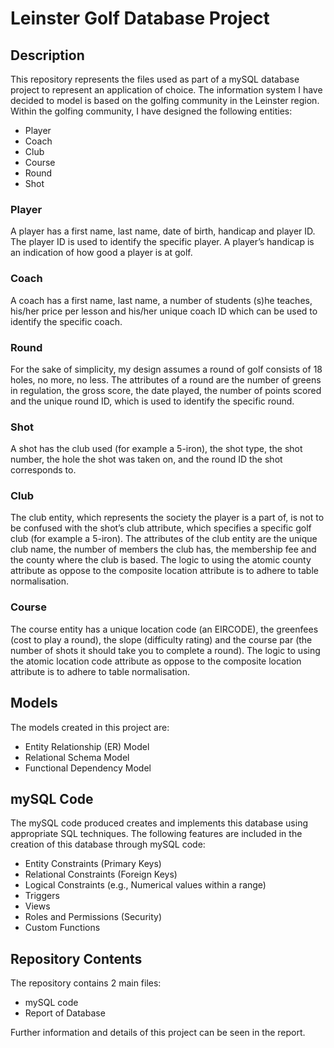 # Leinster Golf Database Project

## Description
This repository represents the files used as part of a mySQL database project to represent an application of choice. The information system I have decided to model is based on the golfing community in the Leinster region. Within the golfing community, I have designed the following entities:

* Player
* Coach
* Club
* Course
* Round
* Shot

### Player
A player has a first name, last name, date of birth, handicap and player ID. The player ID is used to identify the specific player. A player’s handicap is an indication of how good a player is at golf.

### Coach
A coach has a first name, last name, a number of students (s)he teaches, his/her price per lesson and his/her unique coach ID which can be used to identify the specific coach.

### Round
For the sake of simplicity, my design assumes a round of golf consists of 18 holes, no more, no less. The attributes of a round are the number of greens in regulation, the gross score, the date played, the number of points scored and the unique round ID, which is used to identify the specific round. 

### Shot
A shot has the club used (for example a 5-iron), the shot type, the shot number, the hole the shot was taken on, and the round ID the shot corresponds to.

### Club
The club entity, which represents the society the player is a part of, is not to be confused with the shot’s club attribute, which specifies a specific golf club (for example a 5-iron). The attributes of the club entity are the unique club name, the number of members the club has, the membership fee and the county where the club is based. The logic to using the atomic county attribute as oppose to the composite location attribute is to adhere to table normalisation.

### Course
The course entity has a unique location code (an EIRCODE), the greenfees (cost to play a round), the slope (difficulty rating) and the course par (the number of shots it should take you to complete a round). The logic to using the atomic location code attribute as oppose to the composite location attribute is to adhere to table normalisation.

## Models
The models created in this project are:

* Entity Relationship (ER) Model 
* Relational Schema Model
* Functional Dependency Model

## mySQL Code
The mySQL code produced creates and implements this database using appropriate SQL techniques. The following features are included in the creation of this database through mySQL code:

* Entity Constraints (Primary Keys)
* Relational Constraints (Foreign Keys)
* Logical Constraints (e.g., Numerical values within a range)
* Triggers
* Views
* Roles and Permissions (Security)
* Custom Functions

## Repository Contents
The repository contains 2 main files:

* mySQL code
* Report of Database

Further information and details of this project can be seen in the report.
